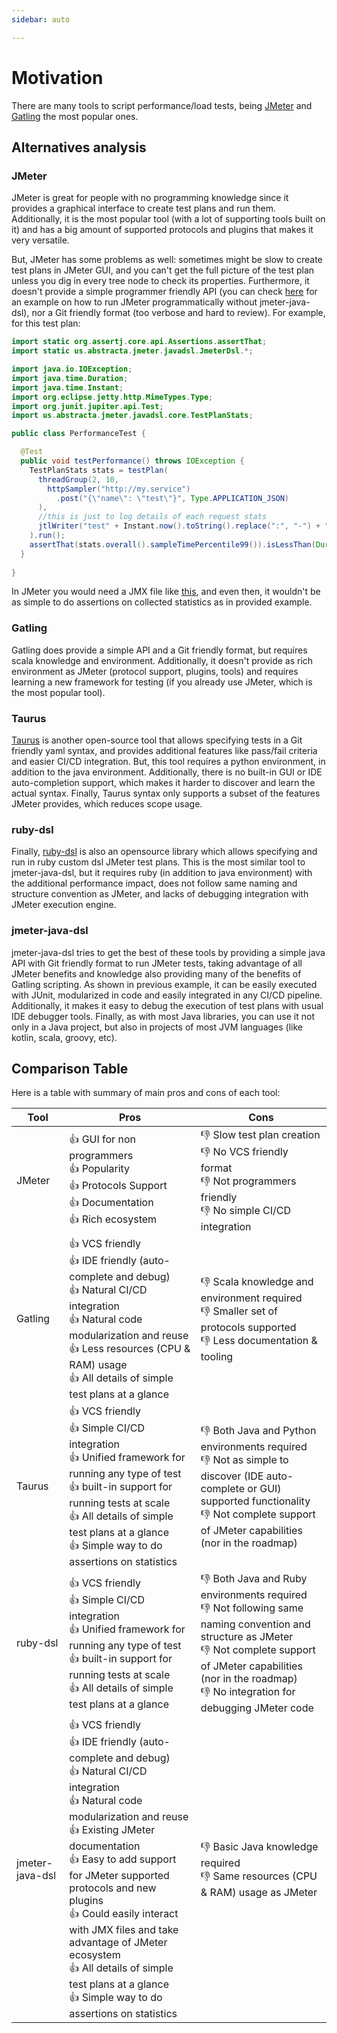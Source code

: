 ```yaml
---
sidebar: auto

---
```


# Motivation

There are many tools to script performance/load tests, being [JMeter](http://jmeter.apache.org/) and [Gatling](https://gatling.io/) the most popular ones.

## Alternatives analysis

### JMeter

JMeter is great for people with no programming knowledge since it provides a graphical interface to create test plans and run them. Additionally, it is the most popular tool (with a lot of supporting tools built on it) and has a big amount of supported protocols and plugins that makes it very versatile.

But, JMeter has some problems as well: sometimes might be slow to create test plans in JMeter GUI, and you can't get the full picture of the test plan unless you dig in every tree node to check its properties. Furthermore, it doesn't provide a simple programmer friendly API (you can check [here](https://www.blazemeter.com/blog/5-ways-launch-jmeter-test-without-using-jmeter-gui/) for an example on how to run JMeter programmatically without jmeter-java-dsl), nor a Git friendly format (too verbose and hard to review). For example, for this test plan:

```java
import static org.assertj.core.api.Assertions.assertThat;
import static us.abstracta.jmeter.javadsl.JmeterDsl.*;

import java.io.IOException;
import java.time.Duration;
import java.time.Instant;
import org.eclipse.jetty.http.MimeTypes.Type;
import org.junit.jupiter.api.Test;
import us.abstracta.jmeter.javadsl.core.TestPlanStats;

public class PerformanceTest {

  @Test
  public void testPerformance() throws IOException {
    TestPlanStats stats = testPlan(
      threadGroup(2, 10,
        httpSampler("http://my.service")
          .post("{\"name\": \"test\"}", Type.APPLICATION_JSON)
      ),
      //this is just to log details of each request stats
      jtlWriter("test" + Instant.now().toString().replace(":", "-") + ".jtl")
    ).run();
    assertThat(stats.overall().sampleTimePercentile99()).isLessThan(Duration.ofSeconds(5));
  }
  
}
```

In JMeter you would need a JMX file like [this](../../docs/motivation/sample.jmx), and even then, it wouldn't be as simple to do assertions on collected statistics as in provided example.

### Gatling

Gatling does provide a simple API and a Git friendly format, but requires scala knowledge and environment. Additionally, it doesn't provide as rich environment as JMeter (protocol support, plugins, tools) and requires learning a new framework for testing (if you already use JMeter, which is the most popular tool).

### Taurus

[Taurus](https://gettaurus.org/) is another open-source tool that allows specifying tests in a Git friendly yaml syntax, and provides additional features like pass/fail criteria and easier CI/CD integration. But, this tool requires a python environment, in addition to the java environment. Additionally, there is no built-in GUI or IDE auto-completion support, which makes it harder to discover and learn the actual syntax. Finally, Taurus syntax only supports a subset of the features JMeter provides, which reduces scope usage.

### ruby-dsl

Finally, [ruby-dsl](https://github.com/flood-io/ruby-jmeter) is also an opensource library which allows specifying and run in ruby custom dsl JMeter test plans. This is the most similar tool to jmeter-java-dsl, but it requires ruby (in addition to java environment) with the additional performance impact, does not follow same naming and structure convention as JMeter, and lacks of debugging integration with JMeter execution engine.

### jmeter-java-dsl

jmeter-java-dsl tries to get the best of these tools by providing a simple java API with Git friendly format to run JMeter tests, taking advantage of all JMeter benefits and knowledge also providing many of the benefits of Gatling scripting.
As shown in previous example, it can be easily executed with JUnit, modularized in code and easily integrated in any CI/CD pipeline. Additionally, it makes it easy to debug the execution of test plans with usual IDE debugger tools. Finally, as with most Java libraries, you can use it not only in a Java project, but also in projects of most JVM languages (like kotlin, scala, groovy, etc).

## Comparison Table

Here is a table with summary of main pros and cons of each tool:

|Tool|Pros|Cons|
|----|----|----|
|JMeter| 👍 GUI for non programmers<br/>👍 Popularity<br/>👍 Protocols Support<br/>👍 Documentation<br/>👍 Rich ecosystem|👎 Slow test plan creation<br/>👎 No VCS friendly format<br/>👎 Not programmers friendly<br/>👎 No simple CI/CD integration|
|Gatling| 👍 VCS friendly<br/>👍 IDE friendly (auto-complete and debug)<br/>👍 Natural CI/CD integration<br/>👍 Natural code modularization and reuse<br/>👍 Less resources (CPU & RAM) usage<br/>👍 All details of simple test plans at a glance|👎 Scala knowledge and environment required<br/>👎 Smaller set of protocols supported<br/>👎 Less documentation & tooling|
|Taurus| 👍 VCS friendly<br/>👍 Simple CI/CD integration<br/>👍 Unified framework for running any type of test<br/>👍 built-in support for running tests at scale<br/>👍 All details of simple test plans at a glance<br/>👍 Simple way to do assertions on statistics|👎 Both Java and Python environments required<br/>👎 Not as simple to discover (IDE auto-complete or GUI) supported functionality<br/>👎 Not complete support of JMeter capabilities (nor in the roadmap)|
|ruby-dsl| 👍 VCS friendly<br/>👍 Simple CI/CD integration<br/>👍 Unified framework for running any type of test<br/>👍 built-in support for running tests at scale<br/>👍 All details of simple test plans at a glance|👎 Both Java and Ruby environments required<br/>👎 Not following same naming convention and structure as JMeter<br/>👎 Not complete support of JMeter capabilities (nor in the roadmap)<br/>👎 No integration for debugging JMeter code|
|jmeter-java-dsl| 👍 VCS friendly<br/>👍 IDE friendly (auto-complete and debug)<br/>👍 Natural CI/CD integration<br/>👍 Natural code modularization and reuse<br/>👍 Existing JMeter documentation<br/>👍 Easy to add support for JMeter supported protocols and new plugins<br/>👍 Could easily interact with JMX files and take advantage of JMeter ecosystem<br/>👍 All details of simple test plans at a glance<br/>👍 Simple way to do assertions on statistics|👎 Basic Java knowledge required<br/>👎 Same resources (CPU & RAM) usage as JMeter|
